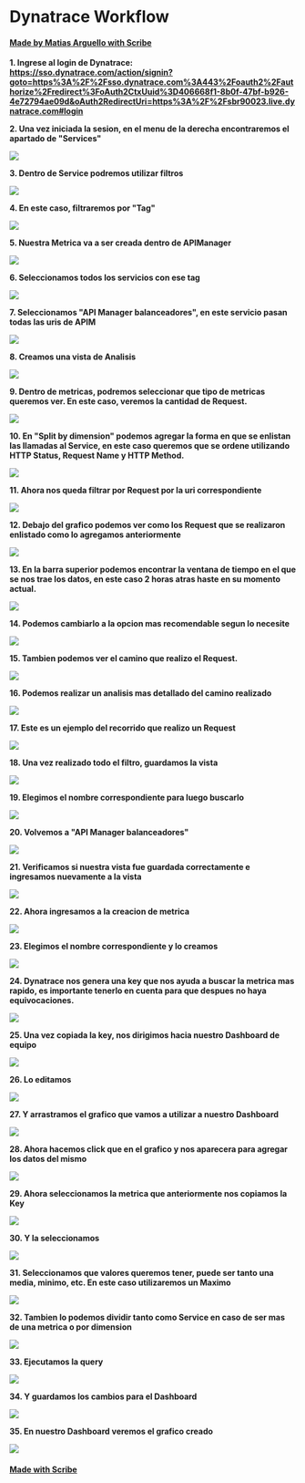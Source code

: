 # Dynatrace Workflow
#### [Made by Matias Arguello with Scribe](https://scribehow.com/shared/Dynatrace_Workflow__ispdF0CMSTiH-gcitE5T1w)


**1. Ingrese al login de Dynatrace: https://sso.dynatrace.com/action/signin?goto=https%3A%2F%2Fsso.dynatrace.com%3A443%2Foauth2%2Fauthorize%2Fredirect%3FoAuth2CtxUuid%3D406668f1-8b0f-47bf-b926-4e72794ae09d&oAuth2RedirectUri=https%3A%2F%2Fsbr90023.live.dynatrace.com#login**

**2. Una vez iniciada la sesion, en el menu de la derecha encontraremos el apartado de "Services"**

![](https://image.scribehow-prod.com/PWWFjDb8sFMKQ42ezywmErGw7FXSAM2_65l9iHXAS44/zoom:1.5013404825737264/enlarge:true/crop:746:420:nowe:0:217/wm:0.8:nowe:234:289:0.08928571428571429/aHR0cHM6Ly9jb2xvbnktcmVjb3JkZXIuczMuYW1hem9uYXdzLmNvbS9maWxlcy8yMDIyLTEwLTAzLzg2YzQ5ODQ5LWVlOWQtNDAzNS05OGQ2LWRmOGM0NWM5ZmJmMC9hc2NyZWVuc2hvdC5qcGVn)

**3. Dentro de Service podremos utilizar filtros**

![](https://image.scribehow-prod.com/j2fgohSrWudhCGUZp-KiRxkWL4dqSLpfYdCQtlm0s5Y/zoom:1.5013404825737264/enlarge:true/crop:746:420:nowe:167:35/wm:0.8:nowe:535:289:0.08928571428571429/aHR0cHM6Ly9jb2xvbnktcmVjb3JkZXIuczMuYW1hem9uYXdzLmNvbS9maWxlcy8yMDIyLTEwLTAzLzJjYzJjZDgxLWMzOWItNDcwNC1hOTUwLTA0Nzc4YWFmZTRjYS9hc2NyZWVuc2hvdC5qcGVn)

**4. En este caso, filtraremos por "Tag"**

![](https://image.scribehow-prod.com/KYkiBXMDi5rPMt4MTFydSQi85Wk5ssD3VF9euPU93OQ/zoom:1.5013404825737264/enlarge:true/crop:746:420:nowe:76:137/wm:0.8:nowe:535:289:0.08928571428571429/aHR0cHM6Ly9jb2xvbnktcmVjb3JkZXIuczMuYW1hem9uYXdzLmNvbS9maWxlcy8yMDIyLTEwLTAzLzc4MDNmMDhkLTkzZmMtNDU3Yy1iMTk5LTg2ZGRmODE3ZjRkOS9hc2NyZWVuc2hvdC5qcGVn)

**5. Nuestra Metrica va a ser creada dentro de APIManager**

![](https://image.scribehow-prod.com/ZiRDNA7f7K6AEVpmV6x-teU8GlRbcXaGCsUi64vm-uU/zoom:1.5013404825737264/enlarge:true/crop:746:420:nowe:158:266/wm:0.8:nowe:535:289:0.08928571428571429/aHR0cHM6Ly9jb2xvbnktcmVjb3JkZXIuczMuYW1hem9uYXdzLmNvbS9maWxlcy8yMDIyLTEwLTAzLzk5NTA2N2UyLWY1MGUtNGJjOC1hNzE2LTZjNDI0ZTRkNTVhZS9hc2NyZWVuc2hvdC5qcGVn)

**6. Seleccionamos todos los servicios con ese tag**

![](https://image.scribehow-prod.com/DWvsxcwm1ZJOVHJ5Bs19uTNQ34L0Yxv_honL9Y8w8_Q/zoom:1.5013404825737264/enlarge:true/crop:746:420:nowe:175:75/wm:0.8:nowe:535:289:0.08928571428571429/aHR0cHM6Ly9jb2xvbnktcmVjb3JkZXIuczMuYW1hem9uYXdzLmNvbS9maWxlcy8yMDIyLTEwLTAzLzFlMDYzZjQyLThhOTEtNDFhNy05ZjQ4LTIzNDc4NjE3YjFjMi9hc2NyZWVuc2hvdC5qcGVn)

**7. Seleccionamos "API Manager balanceadores", en este servicio pasan todas las uris de APIM**

![](https://image.scribehow-prod.com/L7XOVf6matYWxSWLXFIKzttrD5DbfDfEsEAS3lkjD48/zoom:1.5013404825737264/enlarge:true/crop:746:420:nowe:364:260/wm:0.8:nowe:535:289:0.08928571428571429/aHR0cHM6Ly9jb2xvbnktcmVjb3JkZXIuczMuYW1hem9uYXdzLmNvbS9maWxlcy8yMDIyLTEwLTAzLzI4NGE1ZTQxLWYyY2ItNDU0MC05ZTFmLWYzZWRjMzQxMmMxZC9hc2NyZWVuc2hvdC5qcGVn)

**8. Creamos una vista de Analisis**

![](https://image.scribehow-prod.com/N622fk2odbIb5U7qxwDv6yuJi9-VPhY___9yzKoCMeI/zoom:1.5013404825737264/enlarge:true/crop:746:420:nowe:1173:259/wm:0.8:nowe:894:289:0.08928571428571429/aHR0cHM6Ly9jb2xvbnktcmVjb3JkZXIuczMuYW1hem9uYXdzLmNvbS9maWxlcy8yMDIyLTEwLTAzL2RiNWRmNGU2LTExYjgtNDhlMi05Mjk4LTQ1ZjBlMDVlNTZhNS9hc2NyZWVuc2hvdC5qcGVn)

**9. Dentro de metricas, podremos seleccionar que tipo de metricas queremos ver.
En este caso, veremos la cantidad de Request.**

![](https://image.scribehow-prod.com/OoGk4ye3gqMmrrzAhjpqKmMzzE9jE-nFVblqdseEijw/zoom:1.5013404825737264/enlarge:true/crop:746:420:nowe:81:284/wm:0.8:nowe:535:289:0.08928571428571429/aHR0cHM6Ly9jb2xvbnktcmVjb3JkZXIuczMuYW1hem9uYXdzLmNvbS9maWxlcy8yMDIyLTEwLTAzL2E3ZTNhYWU3LTFjYzctNDhjNy1hYTUwLWJhM2MyMmQ1YTljYy9hc2NyZWVuc2hvdC5qcGVn)

**10. En "Split by dimension" podemos agregar la forma en que se enlistan las llamadas al Service, en este caso queremos que se ordene utilizando HTTP Status, Request Name y HTTP Method.**

![](https://image.scribehow-prod.com/1oN6vc6xMV8XLMvGZoinbk0XxlBPXhz37CH_cg-Cdno/zoom:1.7391304347826086/enlarge:true/crop:644:164:nowe:0:0/wm:0:nowe:533:116:0.08928571428571429/aHR0cHM6Ly9jb2xvbnktcmVjb3JkZXIuczMuYW1hem9uYXdzLmNvbS9maWxlcy8yMDIyLTEwLTAzL2NiMGUyYTUyLTY2MDUtNDVmNi1hMGYzLWYxNTMzMGVkNjg1Zi9zY3JlZW5zaG90LnBuZw)

**11. Ahora nos queda filtrar por Request por la uri correspondiente**

![](https://image.scribehow-prod.com/OMEiiTy0ekdZ4xYTOjGmAWF7Tp7skSYSo84azrVopYs/zoom:1.5013404825737264/enlarge:true/crop:746:420:nowe:353:55/wm:0.8:nowe:535:289:0.08928571428571429/aHR0cHM6Ly9jb2xvbnktcmVjb3JkZXIuczMuYW1hem9uYXdzLmNvbS9maWxlcy8yMDIyLTEwLTAzLzhkZTI4YzA2LTBkZWItNDE2MC1iODk4LTZlNzQ3M2ZjZjJhMC9hc2NyZWVuc2hvdC5qcGVn)

**12. Debajo del grafico podemos ver como los Request que se realizaron enlistado como lo agregamos anteriormente**

![](https://image.scribehow-prod.com/bxgj4PGmF7tNYcn8L2ARV0du6ZoB_cgsQjSYnepMPk4/zoom:1.5013404825737264/enlarge:true/crop:746:420:nowe:231:507/wm:0.8:nowe:535:289:0.08928571428571429/aHR0cHM6Ly9jb2xvbnktcmVjb3JkZXIuczMuYW1hem9uYXdzLmNvbS9maWxlcy8yMDIyLTEwLTAzLzJjOTkzMDQ3LTQyYmItNDYzNC04ODM3LThkMmRiNTk0ZmQwMy9hc2NyZWVuc2hvdC5qcGVn)

**13. En la barra superior podemos encontrar la ventana de tiempo en el que se nos trae los datos, en este caso 2 horas atras haste en su momento actual.**

![](https://image.scribehow-prod.com/Ft_CtmxEZqy4TerPcifVTMYRq7gg3m-vyg_AdIlpP-s/zoom:1.5013404825737264/enlarge:true/crop:746:420:nowe:1173:0/wm:0.8:nowe:690:25:0.08928571428571429/aHR0cHM6Ly9jb2xvbnktcmVjb3JkZXIuczMuYW1hem9uYXdzLmNvbS9maWxlcy8yMDIyLTEwLTAzLzE1MjkyNmM2LTc3MjAtNDdjNS1iZDRjLWU4NDAwNTgwY2EyMC9hc2NyZWVuc2hvdC5qcGVn)

**14. Podemos cambiarlo a la opcion mas recomendable segun lo necesite**

![](https://image.scribehow-prod.com/CuRL1q-J5EB9R1PiuZV4EC0ZMuwDETP13Xf0wnV11Ec/zoom:1.5013404825737264/enlarge:true/crop:746:420:nowe:1173:245/wm:0.8:nowe:647:289:0.08928571428571429/aHR0cHM6Ly9jb2xvbnktcmVjb3JkZXIuczMuYW1hem9uYXdzLmNvbS9maWxlcy8yMDIyLTEwLTAzLzhjMGVhYjMyLWJlZDMtNDY4MC1iYmE4LThlNzZhMmM0NmJiMS9hc2NyZWVuc2hvdC5qcGVn)

**15. Tambien podemos ver el camino que realizo el Request.**

![](https://image.scribehow-prod.com/ioxovSLrvXhLDQM9mTfNqE_LXZFd-eBTpwNW4s514xQ/zoom:1.5013404825737264/enlarge:true/crop:746:420:nowe:1173:509/wm:0.8:nowe:872:319:0.08928571428571429/aHR0cHM6Ly9jb2xvbnktcmVjb3JkZXIuczMuYW1hem9uYXdzLmNvbS9maWxlcy8yMDIyLTEwLTAzLzg0MjI3ZmZlLTc0ZjQtNDQxMC1iNDBhLTkyNWYyMmMwYjMyZC9hc2NyZWVuc2hvdC5qcGVn)

**16. Podemos realizar un analisis mas detallado del camino realizado**

![](https://image.scribehow-prod.com/AEcge8hzLx_YWHhGLEzqfQ1zjIhNQ-UTAVy-7S00jH0/zoom:1.5013404825737264/enlarge:true/crop:746:420:nowe:1173:378/wm:0.8:nowe:831:289:0.08928571428571429/aHR0cHM6Ly9jb2xvbnktcmVjb3JkZXIuczMuYW1hem9uYXdzLmNvbS9maWxlcy8yMDIyLTEwLTAzLzljMGQwNzFiLTg1M2MtNDkwNy1iMDZlLTUyMjhmYWNmNmY4Ni9hc2NyZWVuc2hvdC5qcGVn)

**17. Este es un ejemplo del recorrido que realizo un Request**

![](https://image.scribehow-prod.com/YIVX2F6dYz__zgKWh8qqaXmf0fSWVhFn9ozVWVX8bRE/zoom:1.5013404825737264/enlarge:true/crop:746:420:nowe:365:476/wm:0.8:nowe:535:289:0.08928571428571429/aHR0cHM6Ly9jb2xvbnktcmVjb3JkZXIuczMuYW1hem9uYXdzLmNvbS9maWxlcy8yMDIyLTEwLTAzLzM5OTE1NmE3LTJiNzgtNDMxMC1iNzQ1LTg2NGM4ZjBlNjJhYy9hc2NyZWVuc2hvdC5qcGVn)

**18. Una vez realizado todo el filtro, guardamos la vista**

![](https://image.scribehow-prod.com/u43uIZGwjS2U1ZQ_S43C2WrWDZPO5gEUJlO0dAeAP2M/zoom:1.5013404825737264/enlarge:true/crop:746:420:nowe:1173:13/wm:0.8:nowe:974:289:0.08928571428571429/aHR0cHM6Ly9jb2xvbnktcmVjb3JkZXIuczMuYW1hem9uYXdzLmNvbS9maWxlcy8yMDIyLTEwLTAzL2IyMjBkODUwLWIwYWMtNGZhMi1hMGZjLTM4ZGYzNDRmMTU2ZS9hc2NyZWVuc2hvdC5qcGVn)

**19. Elegimos el nombre correspondiente para luego buscarlo**

![](https://image.scribehow-prod.com/mf7Y2zYyZeuyHD4nEHVmdYsFnpqbBA6MIuAP5oIQMEI/zoom:1.5013404825737264/enlarge:true/crop:746:420:nowe:1173:190/wm:0.8:nowe:591:289:0.08928571428571429/aHR0cHM6Ly9jb2xvbnktcmVjb3JkZXIuczMuYW1hem9uYXdzLmNvbS9maWxlcy8yMDIyLTEwLTAzL2E0NDdhNDhlLWFjMWEtNDgyNC1hYWY1LTEyNWEwMjc1OTVhMy9hc2NyZWVuc2hvdC5qcGVn)

**20. Volvemos a "API Manager balanceadores"**

![](https://image.scribehow-prod.com/HV2bL53iz4G6d7oGf5YoPWFVMcKMYswC-F_ELjelFeY/zoom:1.5013404825737264/enlarge:true/crop:746:420:nowe:74:0/wm:0.8:nowe:535:72:0.08928571428571429/aHR0cHM6Ly9jb2xvbnktcmVjb3JkZXIuczMuYW1hem9uYXdzLmNvbS9maWxlcy8yMDIyLTEwLTAzLzk1M2M3ZWFmLTg1NzItNDU1My05YmJlLWUyNDBiNDE3NTc2ZC9hc2NyZWVuc2hvdC5qcGVn)

**21. Verificamos si nuestra vista fue guardada correctamente e ingresamos nuevamente a la vista**

![](https://image.scribehow-prod.com/pfqmZWy1kQLqg3_ukBBC8qBFcKo6lh67lHz5Dlwk6KY/zoom:1.5013404825737264/enlarge:true/crop:746:420:nowe:866:509/wm:0.8:nowe:535:301:0.08928571428571429/aHR0cHM6Ly9jb2xvbnktcmVjb3JkZXIuczMuYW1hem9uYXdzLmNvbS9maWxlcy8yMDIyLTEwLTAzL2EwOWQzMzRlLWQyODMtNDAyYy04M2ZjLTM1MzQ5MGM4ZGFlMS9hc2NyZWVuc2hvdC5qcGVn)

**22. Ahora ingresamos a la creacion de metrica**

![](https://image.scribehow-prod.com/LDeRPfV6W_cC_8FDdnItMC997xwJFZgFjHqlW1Klhhw/zoom:1.5013404825737264/enlarge:true/crop:746:420:nowe:1173:208/wm:0.8:nowe:947:289:0.08928571428571429/aHR0cHM6Ly9jb2xvbnktcmVjb3JkZXIuczMuYW1hem9uYXdzLmNvbS9maWxlcy8yMDIyLTEwLTAzL2QwYjUzY2FjLWMwYjUtNGY2MS04MWYxLWU3YTQ0MzNmOGQ3NC9hc2NyZWVuc2hvdC5qcGVn)

**23. Elegimos el nombre correspondiente y lo creamos**

![](https://image.scribehow-prod.com/kAzVjEnQ81ov86O4VlRT5_3r-g-O0_ZIrQXlH80bLc8/zoom:1.5013404825737264/enlarge:true/crop:746:420:nowe:1173:509/wm:0.8:nowe:594:504:0.08928571428571429/aHR0cHM6Ly9jb2xvbnktcmVjb3JkZXIuczMuYW1hem9uYXdzLmNvbS9maWxlcy8yMDIyLTEwLTAzLzU4Njg5MGVlLWMyMTUtNDljZC04OTllLTk5OGE3ZGQ0Y2I0Ni9hc2NyZWVuc2hvdC5qcGVn)

**24. Dynatrace nos genera una key que nos ayuda a buscar la metrica mas rapido, es importante tenerlo en cuenta para que despues no haya equivocaciones.**

![](https://image.scribehow-prod.com/Jnx1rM8Wl1kLX-5qMkPF8ejgfhcgSeLKUx6M1u4cZa8/zoom:1.5013404825737264/enlarge:true/crop:746:420:nowe:1173:491/wm:0.8:nowe:908:289:0.08928571428571429/aHR0cHM6Ly9jb2xvbnktcmVjb3JkZXIuczMuYW1hem9uYXdzLmNvbS9maWxlcy8yMDIyLTEwLTAzLzNiZTgzNTVkLWY0NTEtNDE5OS1hMjQ2LTgyM2I0NTM4MzhhYy9hc2NyZWVuc2hvdC5qcGVn)

**25. Una vez copiada la key, nos dirigimos hacia nuestro Dashboard de equipo**

![](https://image.scribehow-prod.com/iWcm15PPx4z2QUaQmafRb924hKWjza6-aO2UK0tMWZ8/zoom:1.5013404825737264/enlarge:true/crop:746:420:nowe:0:0/wm:0.8:nowe:423:4:0.08928571428571429/aHR0cHM6Ly9jb2xvbnktcmVjb3JkZXIuczMuYW1hem9uYXdzLmNvbS9maWxlcy8yMDIyLTEwLTAzL2VlNGYzZjVjLTEyYTctNDE1Yy05ZTNiLWRmZmRiOGRjMzU3Yy9hc2NyZWVuc2hvdC5qcGVn)

**26. Lo editamos**

![](https://image.scribehow-prod.com/G9SvHysAeIoElDTH4CQQvwBik18-p8n7meNPTfAx9GI/zoom:1.5013404825737264/enlarge:true/crop:746:420:nowe:1173:0/wm:0.8:nowe:932:102:0.08928571428571429/aHR0cHM6Ly9jb2xvbnktcmVjb3JkZXIuczMuYW1hem9uYXdzLmNvbS9maWxlcy8yMDIyLTEwLTAzLzQxZGIzY2NmLTI4YmQtNDJiYS05ZjNjLWEyNWJmYTQ1YTYwNC9hc2NyZWVuc2hvdC5qcGVn)

**27. Y arrastramos el grafico que vamos a utilizar a nuestro Dashboard**

![](https://image.scribehow-prod.com/iC5oUL7x1kTBWBN0xxLjwBUXErC9B16G9okFUSzknaw/zoom:1.5013404825737264/enlarge:true/crop:746:420:nowe:1173:124/wm:0.8:nowe:779:289:0.08928571428571429/aHR0cHM6Ly9jb2xvbnktcmVjb3JkZXIuczMuYW1hem9uYXdzLmNvbS9maWxlcy8yMDIyLTEwLTAzLzY3YmRhYThiLTFjMTEtNGQyNC1hZjcyLTJlZjFjMTUxODRmNi9hc2NyZWVuc2hvdC5qcGVn)

**28. Ahora hacemos click que en el grafico y nos aparecera para agregar los datos del mismo**

![](https://image.scribehow-prod.com/Fjdx9QmjBhh-78hMGkoRqee0ea7wvN0C5h7_s3uA724/zoom:1.5013404825737264/enlarge:true/crop:746:420:nowe:1173:136/wm:0.8:nowe:839:289:0.08928571428571429/aHR0cHM6Ly9jb2xvbnktcmVjb3JkZXIuczMuYW1hem9uYXdzLmNvbS9maWxlcy8yMDIyLTEwLTAzLzczZWU5OWFmLThlZmUtNDRhYi1iN2IzLTc1ZTY2NTUwNzA4MS9hc2NyZWVuc2hvdC5qcGVn)

**29. Ahora seleccionamos la metrica que anteriormente nos copiamos la Key**

![](https://image.scribehow-prod.com/t5IuaF8iZv_wbUaOxGBQIKvk7B0T4tDNUuUm4DriFjA/zoom:1.5013404825737264/enlarge:true/crop:746:420:nowe:193:79/wm:0.8:nowe:535:289:0.08928571428571429/aHR0cHM6Ly9jb2xvbnktcmVjb3JkZXIuczMuYW1hem9uYXdzLmNvbS9maWxlcy8yMDIyLTEwLTAzLzA0ZDE1MGU2LWFiYjEtNDY4OC1hMDEyLTQ5NDJkYjBiZDc0NS9hc2NyZWVuc2hvdC5qcGVn)

**30. Y la seleccionamos**

![](https://image.scribehow-prod.com/j9_VT16o9cZUPyReoe4hnqhSYeq-KDfquBtiIWJo5Qo/zoom:1.5013404825737264/enlarge:true/crop:746:420:nowe:93:283/wm:0.8:nowe:535:289:0.08928571428571429/aHR0cHM6Ly9jb2xvbnktcmVjb3JkZXIuczMuYW1hem9uYXdzLmNvbS9maWxlcy8yMDIyLTEwLTAzLzM1YTA3MGRiLTdhN2UtNDE1My04NjVlLTFiMWI3ZjkwZDJmOS9hc2NyZWVuc2hvdC5qcGVn)

**31. Seleccionamos que valores queremos tener, puede ser tanto una media, minimo, etc. En este caso utilizaremos un Maximo**

![](https://image.scribehow-prod.com/10MYMe2l1SS532atCZKdLuZQtGOAo0_a_l3wc9Sug-4/zoom:1.5013404825737264/enlarge:true/crop:746:420:nowe:487:193/wm:0.8:nowe:535:289:0.08928571428571429/aHR0cHM6Ly9jb2xvbnktcmVjb3JkZXIuczMuYW1hem9uYXdzLmNvbS9maWxlcy8yMDIyLTEwLTAzLzUzMmEwMTFlLTEwNGUtNGViNi1hNjU5LTVmYTU1YzZkOWE5My9hc2NyZWVuc2hvdC5qcGVn)

**32. Tambien lo podemos dividir tanto como Service en caso de ser mas de una metrica o por dimension**

![](https://image.scribehow-prod.com/lsCKrmYBFFORRnCkdlf-XVYKv665raBxpvNuVYo-tgU/zoom:1.5013404825737264/enlarge:true/crop:746:420:nowe:639:141/wm:0.8:nowe:535:289:0.08928571428571429/aHR0cHM6Ly9jb2xvbnktcmVjb3JkZXIuczMuYW1hem9uYXdzLmNvbS9maWxlcy8yMDIyLTEwLTAzLzlkMDMzOGFhLTViZmQtNDAzZS1hMDg2LTM5ZjVmMDZiMmJhMy9hc2NyZWVuc2hvdC5qcGVn)

**33. Ejecutamos la query**

![](https://image.scribehow-prod.com/kFbn_S5rJCx1gH8YLGDh-QeLZS1_UyBSpt7DjG6Sbh8/zoom:1.5013404825737264/enlarge:true/crop:746:420:nowe:1064:168/wm:0.8:nowe:535:289:0.08928571428571429/aHR0cHM6Ly9jb2xvbnktcmVjb3JkZXIuczMuYW1hem9uYXdzLmNvbS9maWxlcy8yMDIyLTEwLTAzL2M0MDc3Njg3LTljZTktNDk2Yi04NTc4LTdmN2EzYjc3ZmE0Yi9hc2NyZWVuc2hvdC5qcGVn)

**34. Y guardamos los cambios para el Dashboard**

![](https://image.scribehow-prod.com/WILDM7PdED0k7lj85WC8kI7HGxtEUHtTsjjwtg0PeqY/zoom:1.5013404825737264/enlarge:true/crop:746:420:nowe:867:255/wm:0.8:nowe:535:289:0.08928571428571429/aHR0cHM6Ly9jb2xvbnktcmVjb3JkZXIuczMuYW1hem9uYXdzLmNvbS9maWxlcy8yMDIyLTEwLTAzLzU4NWFlYmY3LTlhZTYtNDgxZC1iMmQyLTc2NjFjNTEzMjQ5Ny9hc2NyZWVuc2hvdC5qcGVn)

**35. En nuestro Dashboard veremos el grafico creado**

![](https://image.scribehow-prod.com/oHPx-jVTOAapMwbepz8w1FM35bE5eK0ufDT6yqv5N1A/zoom:1.5013404825737264/enlarge:true/crop:746:420:nowe:301:245/wm:0:nowe:535:289:0.08928571428571429/aHR0cHM6Ly9jb2xvbnktcmVjb3JkZXIuczMuYW1hem9uYXdzLmNvbS9maWxlcy8yMDIyLTEwLTAzLzc0MWNlZmJiLWNiZmYtNDNjYS1iMGM5LTMzYmZlNDcwY2MyZC9zY3JlZW5zaG90LnBuZw)
#### [Made with Scribe](https://scribehow.com/shared/Dynatrace_Workflow__ispdF0CMSTiH-gcitE5T1w)


